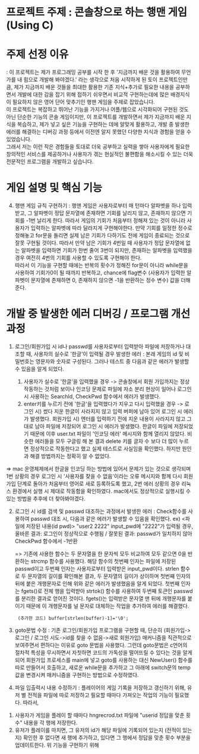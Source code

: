 # 프로젝트 주제 : 콘솔창으로 하는 행맨 게임 (Using C)
# 주제 선정 이유
: 이 프로젝트는 제가 프로그래밍 공부를 시작 한 후 '지금까지 배운 것을 활용하여 무언가를 내 힘으로 개발해 봐야겠다.' 라는 생각으로 처음 시작하게 된 토이 프로젝트인만큼, 제가 지금까지 배운 것들을 최대한 활용한 기존 지식+추가로 필요한 내용을 공부하면서 개발에 대한 감을 잡기 위해 접하기 쉬우면서 비교적 구현하는데에 많은 배경지식이 필요하지 않은 영어 단어 맞추기인 행맨 게임을 주제로 잡았습니다. <br/> 이 프로젝트는 복잡하고 뛰어난 기능을 가지거나 어플/웹으로 시각화되어 구현된 것도 아닌 단순한 기능의 콘솔 게임이지만, 이 프로젝트를 개발하면서 제가 지금까지 배운 지식을 복습하고, 제가 넣고 싶은 기능을 구현하는 데에 알맞게 활용하고, 개발 중 발생한 에러를 해결하는 디버깅 과정 등에서 이전엔 알지 못했던 다양한 지식과 경험을 얻을 수 있었습니다.<br/> 그래서 저는 이런 작은 경험들을 토대로 더욱 공부하고 실력을 쌓아 사용자에게 필요한 창의적인 서비스를 제공하거나 사용자가 겪는 현실적인 불편함을 해소시킬 수 있는 더욱 전문적인 프로그램을 개발하고 싶습니다.     
 
# 게임 설명 및 핵심 기능 






 4. 행맨 게임 규칙 구현하기
    : 행맨 게임은 사용자로부터 매 턴마다 알파벳을 하나 입력받고, 그 알파벳이 정답 문자열에 존재하면 기회를 날리지 않고, 존재하지 않으면 기회를 -1번 날리게 한다. 따라서 게임의 기회가 처음부터 정해져 있는 것이 아니라 사용자가 입력하는 알파벳에 따라 달라지게 구현해야한다. 만약 기회를 일정한 정수로 정해놓고 for문을 돌리면 실제 남은 기회가 다하기도 전에 게임이 종료되는 것으로 잘못 구현될 것이다. 
따라서 만약 남은 기회가 4번일 때 사용자가 정답 문자열에 없는 알파벳을 입력하면 기회가 한번 줄어 3번이 되지만, 존재하는 알파벳을 입력했을 경우 여전히 4번의 기회를 사용할 수 있도록 구현해야 한다.<br>
따라서 이 기능을 구현할 때에는 반복의 횟수가 정해진 for문이 아니라 while문을 사용하여 기회가0이 될 때까지 반복하고, chance에 flag변수 (사용자가 입력한 알파벳이 문자열에 존재하면 0, 존재하지 않으면 -1을 반환하는 정수 변수) 값을 더해준다.
    



# 개발 중 발생한 에러 디버깅 / 프로그램 개선 과정

1. 로그인/회원가입 시 id나 passwd를 사용자로부터 입력받아 파일에 저장하거나 대조할 때, 사용자의 실수로 '한글'이 입력될 경우 발생한 에러
   : 본래 게임의 id 및 비밀번호는 영문자와 숫자로 구성된다. 그러나 테스트 중 다음과 같은 에러가 발생할 수 있음을 알게 되었다.

   1) 사용자가 실수로 '한글'을 입력했을 경우 -> 콘솔창에서 회원 가입까지는 정상 작동하는 것처럼 보이나 인코딩 문제로 파일에 자소 분리 현상이 일어나 로그인 시 사용하는 SearchId, CheckPwd 함수에서 에러가 발생했다.
   2) enter키를 누르기 전에 '한글'을 입력했다가 지우고 다시 입력했을 경우 -> 로그인 시) 썼다 지운 한글이 사라지지 않고 입력 버퍼에 남아 있어 로그인 시 에러가 발생했다. 회원가입 시) 엔터를 입력하기 전에 지운 내용이 사라지지 않고 그대로 남아 파일에 저장되어 로그인 시 에러가 발생했다. 한글이 파일에 저장되었기 때문에 이후 user.txt 파일이 '인코딩 에러' 메시지와 함께 열리지 않았다. 
      비슷한 에러들을 모두 구글링 해 본 결과 delete 키를 글자 수 보다 더 많이 누르면 정상적으로 작동한다고 했고 실제 테스트로 사실임을 확인했다. 하지만 원인과 해결 방법까지는 정확히 알 수 없었다.

=> mac 운영체제에서 한글을 인코딩 하는 방법에 있어서 문제가 있는 것으로 생각되며 1번 상황의 경우 로그인 시 '사용자를 찾을 수 없음'이라는 오류 메시지와 함께 다시 회원가입 단계로 돌아가 처음부터 영어로 새로 등록하도록 했고, 2번 에러 상황의 경우 리눅스 환경에서 실행 시 제대로 작동함을 확인하였다. mac에서도 정상적으로 실행시킬 수 있는 방법을 추후에 더 찾아봐야겠다.

2. 로그인 시 id를 검색 및 passwd 대조하는 과정에서 발생한 에러
   : Check함수를 사용하여 passwd 대조 시, 다음과 같은 에러가 발생할 수 있음을 확인했다.
    ex) <파일에 저장된 내용(id pwd)> "user2 2222"
        input_pwd에 "2222"가 입력될 경우,<br>
        올바른 결과: 로그인이 정상적으로 수행됨 / 잘못된 결과: passwd가 일치하지 않아 CheckPwd 함수에서 -1반환

    =>  기존에 사용한 함수는 두 문자열을 한 문자씩 모두 비교하여 모두 같으면 0을 반환하는 strcmp 함수를 사용했다. 해당 함수의 첫번째 인자는 파일에 저장된 passwd이고 두번째 인자는 사용자로부터 입력받은 input_pwd이다. strlen 함수로 두 문자열의 길이를 확인해본 결과, 두 문자열의 길이가 상이하며 첫번째 인자의 뒤에 붙은 개행문자로 인해 위와 같은 에러가 발생했음을 알게 되었다. 첫번째 인자는 fgets()로 전체 행을 입력받아 strtok() 함수를 사용하여 두번째 토큰인 passwd를 분리한 결과로 얻어진 것이다. fgets()는 입력받은 문자열 맨 뒤에 개행문자를 붙이기 때문에 이 개행문자를 널 문자로 대체하는 작업을 추가하여 에러를 해결했다.  

        (추가한 코드) buffer[strlen(buffer)-1]='\0'; 
        
 3. goto문법 수정
    : 기존 로그인/회원가입 프로그램을 구현할 때, 단순히 (회원가입->로그인 / 로그인 시도->id를 찾을 수 없음->새로 회원가입) 매커니즘을 직관적으로 보여주면서 편하다는 이유로 goto 문법을 사용했다. 그런데 goto문법은 c언어의 절차적 특성을 무시하면서 자칫하면 코드의 가독성을 떨어뜨릴 수 있다는 것을 알게되어 회원가입 프로세스를 main에 넣고 goto를 사용하는 대신 NewUser() 함수를 따로 만들어서 호출하고, 새로운 while문을 추가하고 그 아래에 switch문의 temp값을 변경시켜 매커니즘을 구현하는 방법으로 수정하였다.
    
 4. 파일 입출력시 내용 수정하기
    : 플레이어의 게임 기록을 저장하고 갱신하기 위해, 유저 별 전적을 파일에 따로 저장하고 필요할 때마다 가져오는 작업의 기능이 필요했다. 따라서,<br>
 1) 사용자가 게임을 플레이 할 때마다 hngrecrod.txt 파일에 "userid 정답을 맞춘 횟수" 내용을 각 행에 저장한다.
 2) 유저가 플레이를 마치면, 그 유저의 id가 해당 파일에 기록되어 있는지 (전적이 있는지) 확인한 후 없다면 새 행에 추가하고, 있다면 그 행에서 정답을 맞춘 횟수 부분을 업데이트한다.
 위 기능을 구현하기 위해 

 


